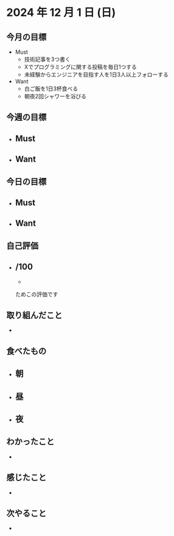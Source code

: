 # 2024 年 12 月 1 日 (日)

## 今月の目標
- Must
  - 技術記事を3つ書く
  - Xでプログラミングに関する投稿を毎日1つする
  - 未経験からエンジニアを目指す人を1日3人以上フォローする
- Want
  - 白ご飯を1日3杯食べる
  - 朝夜2回シャワーを浴びる

## 今週の目標
- Must
  - 
- Want
  - 

## 今日の目標
- Must
  - 
- Want
  - 

## 自己評価
- __/100__
  - 
  - 

  ためこの評価です

## 取り組んだこと
- 

## 食べたもの
- 朝
  - 
- 昼
  - 
- 夜
  - 

## わかったこと
- 

## 感じたこと
- 

## 次やること
- 
